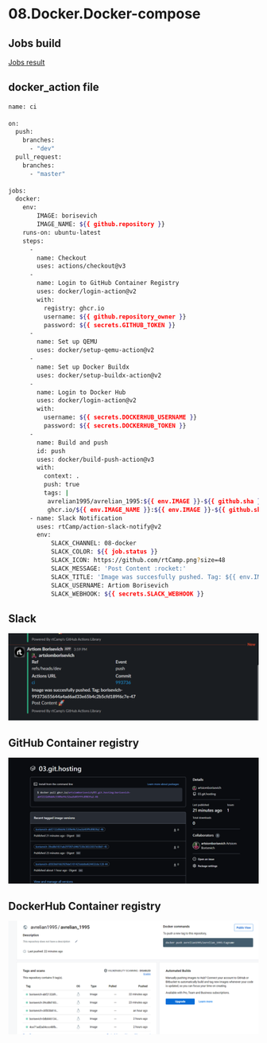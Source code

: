 # 08.Docker.Docker-compose

## Jobs build
[Jobs result](https://github.com/artsiomborisevich/03.git.hosting/actions/runs/3648477154/jobs/6161945480)

## docker_action file

```bash
name: ci

on:
  push:
    branches:
      - "dev"
  pull_request:
    branches:
      - "master"

jobs:
  docker:
    env:
        IMAGE: borisevich
        IMAGE_NAME: ${{ github.repository }}
    runs-on: ubuntu-latest
    steps:
      -
        name: Checkout
        uses: actions/checkout@v3
      -
        name: Login to GitHub Container Registry
        uses: docker/login-action@v2
        with:
          registry: ghcr.io
          username: ${{ github.repository_owner }}
          password: ${{ secrets.GITHUB_TOKEN }}
      -
        name: Set up QEMU
        uses: docker/setup-qemu-action@v2
      -
        name: Set up Docker Buildx
        uses: docker/setup-buildx-action@v2
      -
        name: Login to Docker Hub
        uses: docker/login-action@v2
        with:
          username: ${{ secrets.DOCKERHUB_USERNAME }}
          password: ${{ secrets.DOCKERHUB_TOKEN }}
      -
        name: Build and push
        id: push
        uses: docker/build-push-action@v3
        with:
          context: .
          push: true
          tags: | 
           avrelian1995/avrelian_1995:${{ env.IMAGE }}-${{ github.sha }}-${{ github.run_number }}
           ghcr.io/${{ env.IMAGE_NAME }}:${{ env.IMAGE }}-${{ github.sha }}-${{ github.run_number }}
      - name: Slack Notification
        uses: rtCamp/action-slack-notify@v2
        env:
            SLACK_CHANNEL: 08-docker
            SLACK_COLOR: ${{ job.status }}
            SLACK_ICON: https://github.com/rtCamp.png?size=48
            SLACK_MESSAGE: 'Post Content :rocket:'
            SLACK_TITLE: 'Image was succesfully pushed. Tag: ${{ env.IMAGE }}-${{ github.sha }}-${{ github.run_number }}'
            SLACK_USERNAME: Artiom Borisevich
            SLACK_WEBHOOK: ${{ secrets.SLACK_WEBHOOK }}
```
## Slack

![slack](Slack.png)

## GitHub Container registry

![githubio](GITHUBIO.png)

## DockerHub Container registry

![dockerhub](DOCKERHUB.png)

